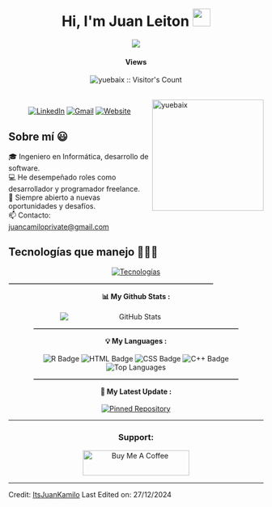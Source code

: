 <h1 align="center">Hi, I'm Juan Leiton <img src="https://media.giphy.com/media/hvRJCLFzcasrR4ia7z/giphy.gif" width="35"></h1>
<p align="center">
  <a href="https://github.com/DenverCoder1/readme-typing-svg"><img src="https://readme-typing-svg.herokuapp.com?lines=Computer+Science+Student;Full+Stack+Web+Developer;DS%20|%20AI%20|%20ML%20Enthusiast;Always%20learning%20new%20things&center=true&width=500&height=50"></a>
</p>
<h4 align="center">Views</h4>
<p align="center"><img src="https://profile-counter.glitch.me/{ItsJuanKamilo}/count.svg" alt="yuebaix :: Visitor's Count" /></p>
<br/>
<img align="right" height="220px" src="https://blog.yuebaix.com/logo/imyuebaix.gif" alt="yuebaix" />
<p align="center">
  <!-- LinkedIn Icon -->
  <a href="https://linkedin.com/in/juanleiton"><img src="https://img.icons8.com/color-pixels/64/linkedin.png" alt="LinkedIn"/></a>
  <!-- Gmail -->
  <a href="mailto:juancamiloprivate@gmail.com"><img src="https://img.icons8.com/color-pixels/64/gmail.png" alt="Gmail"/></a>
  <!-- Website -->
   <a href="https://juanleiton-presentation.vercel.app/"><img src="https://img.icons8.com/color-pixels/64/web-design.png" alt="Website"/></a>
</p>

<h2>Sobre mí 😃</h2>

<p align="left">
  🎓 Ingeniero en Informática, desarrollo de software.<br>
  💻 He desempeñado roles como desarrollador y programador freelance.<br>
  📝 Siempre abierto a nuevas oportunidades y desafíos.<br>
  📫 Contacto: <a href="mailto:juancamiloprivate@gmail.com">juancamiloprivate@gmail.com</a>
</p>

<h2>Tecnologías que manejo 👨🏻‍💻</h2>

<p align="center">
  <a href="https://skillicons.dev">
    <img src="https://skillicons.dev/icons?i=c,cs,cpp,java,php,py,css,html,js,nodejs,mysql,sqlite,git,github,postman,vscode&perline=12" alt="Tecnologías">
  </a>
</p>
<hr style="width:80%; border:1px solid #ccc;">

<div align="center">
  <strong>📊 My Github Stats :</strong><br><br>
  <img src="https://github-readme-stats.vercel.app/api?username=ItsJuanKamilo&show_icons=true&count_private=true&include_all_commits=true&theme=radical" alt="GitHub Stats" style="max-width: 45%; min-width: 300px;">
    <!-- GitHub Streak Stats -->
  <hr style="width:80%; border:1px solid #ccc;">
  
  <strong>💡 My Languages :</strong><br><br>
  <img src="https://img.shields.io/badge/-R-lightgrey?style=plastic" alt="R Badge"/>
  <img src="https://img.shields.io/badge/-HTML-lightgrey?style=plastic" alt="HTML Badge"/>
  <img src="https://img.shields.io/badge/-CSS-lightgrey?style=plastic" alt="CSS Badge"/>
  <img src="https://img.shields.io/badge/-C++-lightgrey?style=plastic" alt="C++ Badge"/><br>
  <img src="https://github-readme-stats.vercel.app/api/top-langs/?username=ItsJuanKamilo&langs_count_private=true&theme=radical&card_width=445" alt="Top Languages"/><br>
  <hr style="width:80%; border:1px solid #ccc;">
  
  <strong>🚀 My Latest Update :</strong><br><br>
  <a href="https://github.com/ItsJuanKamilo/ItsJuanKamilo">
    <img src="https://github-readme-stats.vercel.app/api/pin/?username=ItsJuanKamilo&repo=ItsJuanKamilo&theme=radical" alt="Pinned Repository"/>
  </a>
</div>

<!-- SUPPORT -->
<hr>
<div align="center">
  <h3>Support:</h3>
  <p>
    <a href="https://www.buymeacoffee.com/ItsJuanKamilo">
      <img src="https://cdn.buymeacoffee.com/buttons/v2/default-yellow.png" height="50" width="210" alt="Buy Me A Coffee"/>
    </a>
  </p>
</div>



------
Credit: [ItsJuanKamilo](https://github.com/ItsJuanKamilo)
Last Edited on: 27/12/2024
